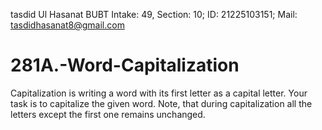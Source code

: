 tasdid Ul Hasanat
BUBT
Intake: 49, Section: 10;
ID: 21225103151;
Mail: tasdidhasanat8@gmail.com

# 281A.-Word-Capitalization
Capitalization is writing a word with its first letter as a capital letter. Your task is to capitalize the given word.  Note, that during capitalization all the letters except the first one remains unchanged.
